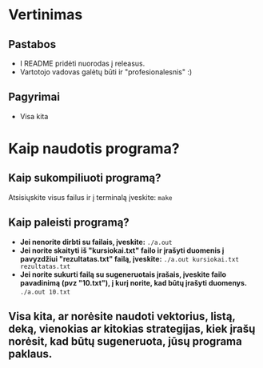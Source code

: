 # Vertinimas

## Pastabos

- I README pridėti nuorodas į releasus.
- Vartotojo vadovas galėtų būti ir "profesionalesnis" :)

## Pagyrimai

- Visa kita

# Kaip naudotis programa?

## Kaip sukompiliuoti programą?
Atsisiųskite visus failus ir į terminalą įveskite: ```make ```
## Kaip paleisti programą?
- __Jei nenorite dirbti su failais, įveskite:__ ```./a.out```
- __Jei norite skaityti iš "kursiokai.txt" failo ir įrašyti duomenis į pavyzdžiui "rezultatas.txt" failą, įveskite:__ ``` ./a.out kursiokai.txt rezultatas.txt ```
- __Jei norite sukurti failą su sugeneruotais įrašais, įveskite failo pavadinimą (pvz "10.txt"), į kurį norite, kad būtų įrašyti duomenys.__ ``` ./a.out 10.txt ```
## Visa kita, ar norėsite naudoti vektorius, listą, deką, vienokias ar kitokias strategijas, kiek įrašų norėsit, kad būtų sugeneruota, jūsų programa paklaus.
